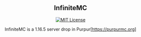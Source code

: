 <div align="center">

## InfiniteMC

[![MIT License](https://img.shields.io/github/license/pl3xgaming/Purpur?&logo=github)](License)

InfiniteMC is a 1.16.5 server drop in Purpur[https://purpurmc.org]

